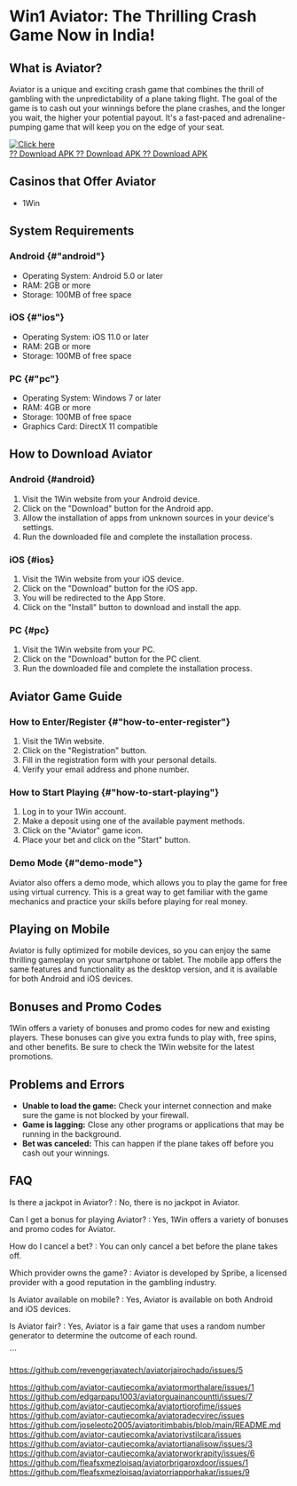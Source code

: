 # Win1 Aviator: The Thrilling Crash Game Now in India!

## What is Aviator?

Aviator is a unique and exciting crash game that combines the thrill of
gambling with the unpredictability of a plane taking flight. The goal of
the game is to cash out your winnings before the plane crashes, and the
longer you wait, the higher your potential payout. It\'s a fast-paced
and adrenaline-pumping game that will keep you on the edge of your seat.

[![Click
here](https://readscoops.com/wp-content/uploads/2023/03/Readscoop-aviator-1-1.jpg)](https://traff.sbs/deff)\
[?? Download APK ?? Download APK ?? Download
APK](https://traff.sbs/deff)

## Casinos that Offer Aviator

-   1Win

## System Requirements

### Android {#"android"}

-   Operating System: Android 5.0 or later
-   RAM: 2GB or more
-   Storage: 100MB of free space

### iOS {#"ios"}

-   Operating System: iOS 11.0 or later
-   RAM: 2GB or more
-   Storage: 100MB of free space

### PC {#"pc"}

-   Operating System: Windows 7 or later
-   RAM: 4GB or more
-   Storage: 100MB of free space
-   Graphics Card: DirectX 11 compatible

## How to Download Aviator

### Android {#android}

1.  Visit the 1Win website from your Android device.
2.  Click on the "Download" button for the Android app.
3.  Allow the installation of apps from unknown sources in your
    device\'s settings.
4.  Run the downloaded file and complete the installation process.

### iOS {#ios}

1.  Visit the 1Win website from your iOS device.
2.  Click on the "Download" button for the iOS app.
3.  You will be redirected to the App Store.
4.  Click on the "Install" button to download and install the app.

### PC {#pc}

1.  Visit the 1Win website from your PC.
2.  Click on the "Download" button for the PC client.
3.  Run the downloaded file and complete the installation process.

## Aviator Game Guide

### How to Enter/Register {#"how-to-enter-register"}

1.  Visit the 1Win website.
2.  Click on the "Registration" button.
3.  Fill in the registration form with your personal details.
4.  Verify your email address and phone number.

### How to Start Playing {#"how-to-start-playing"}

1.  Log in to your 1Win account.
2.  Make a deposit using one of the available payment methods.
3.  Click on the "Aviator" game icon.
4.  Place your bet and click on the "Start" button.

### Demo Mode {#"demo-mode"}

Aviator also offers a demo mode, which allows you to play the game for
free using virtual currency. This is a great way to get familiar with
the game mechanics and practice your skills before playing for real
money.

## Playing on Mobile

Aviator is fully optimized for mobile devices, so you can enjoy the same
thrilling gameplay on your smartphone or tablet. The mobile app offers
the same features and functionality as the desktop version, and it is
available for both Android and iOS devices.

## Bonuses and Promo Codes

1Win offers a variety of bonuses and promo codes for new and existing
players. These bonuses can give you extra funds to play with, free
spins, and other benefits. Be sure to check the 1Win website for the
latest promotions.

## Problems and Errors

-   **Unable to load the game:** Check your internet connection and make
    sure the game is not blocked by your firewall.
-   **Game is lagging:** Close any other programs or applications that
    may be running in the background.
-   **Bet was canceled:** This can happen if the plane takes off before
    you cash out your winnings.

## FAQ

Is there a jackpot in Aviator?
:   No, there is no jackpot in Aviator.

Can I get a bonus for playing Aviator?
:   Yes, 1Win offers a variety of bonuses and promo codes for Aviator.

How do I cancel a bet?
:   You can only cancel a bet before the plane takes off.

Which provider owns the game?
:   Aviator is developed by Spribe, a licensed provider with a good
    reputation in the gambling industry.

Is Aviator available on mobile?
:   Yes, Aviator is available on both Android and iOS devices.

Is Aviator fair?
:   Yes, Aviator is a fair game that uses a random number generator to
    determine the outcome of each round.

\`\`\`



https://github.com/revengerjavatech/aviatorjairochado/issues/5


https://github.com/aviator-cautiecomka/aviatormorthalare/issues/1
https://github.com/edgarpapu1003/aviatorguainancountti/issues/7
https://github.com/aviator-cautiecomka/aviatortiorofime/issues
https://github.com/aviator-cautiecomka/aviatoradecvirec/issues
https://github.com/joseleoto2005/aviatoritimbabis/blob/main/README.md
https://github.com/aviator-cautiecomka/aviatorivstilcara/issues
https://github.com/aviator-cautiecomka/aviatortianalisow/issues/3
https://github.com/aviator-cautiecomka/aviatorworkrapity/issues/6
https://github.com/fleafsxmezloisaq/aviatorbrigaroxdoor/issues/1
https://github.com/fleafsxmezloisaq/aviatorriapporhakar/issues/9
